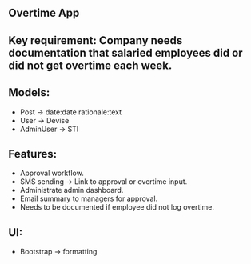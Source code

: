 ## Overtime App

## Key requirement: Company needs documentation that salaried employees did or did not get overtime each week.

## Models:

- Post -> date:date rationale:text
- User -> Devise
- AdminUser -> STI

## Features:
- Approval workflow.
- SMS sending -> Link to approval or overtime input.
- Administrate admin dashboard.
- Email summary to managers for approval.
- Needs to be documented if employee did not log overtime.

## UI:
- Bootstrap -> formatting